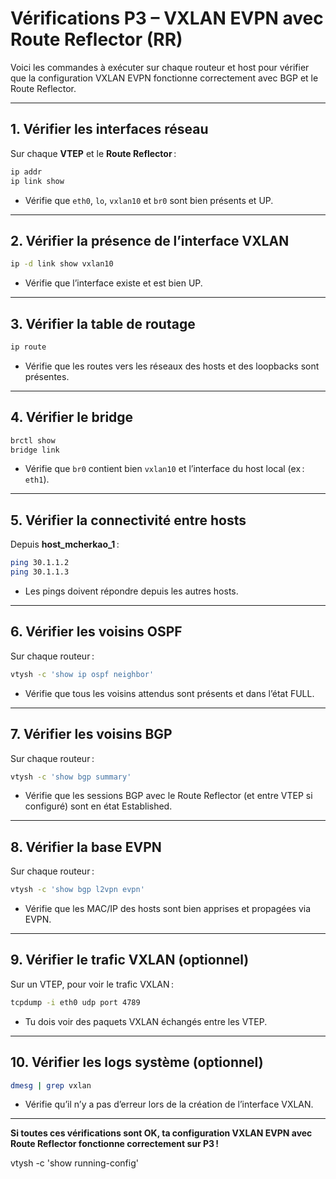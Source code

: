 # Vérifications P3 – VXLAN EVPN avec Route Reflector (RR)

Voici les commandes à exécuter sur chaque routeur et host pour vérifier que la configuration VXLAN EVPN fonctionne correctement avec BGP et le Route Reflector.

---

## 1. Vérifier les interfaces réseau

Sur chaque **VTEP** et le **Route Reflector** :
```sh
ip addr
ip link show
```
- Vérifie que `eth0`, `lo`, `vxlan10` et `br0` sont bien présents et UP.

---

## 2. Vérifier la présence de l’interface VXLAN

```sh
ip -d link show vxlan10
```
- Vérifie que l’interface existe et est bien UP.

---

## 3. Vérifier la table de routage

```sh
ip route
```
- Vérifie que les routes vers les réseaux des hosts et des loopbacks sont présentes.

---

## 4. Vérifier le bridge

```sh
brctl show
bridge link
```
- Vérifie que `br0` contient bien `vxlan10` et l’interface du host local (ex : `eth1`).

---

## 5. Vérifier la connectivité entre hosts

Depuis **host_mcherkao_1** :
```sh
ping 30.1.1.2
ping 30.1.1.3
```
- Les pings doivent répondre depuis les autres hosts.

---

## 6. Vérifier les voisins OSPF

Sur chaque routeur :
```sh
vtysh -c 'show ip ospf neighbor'
```
- Vérifie que tous les voisins attendus sont présents et dans l’état FULL.

---

## 7. Vérifier les voisins BGP

Sur chaque routeur :
```sh
vtysh -c 'show bgp summary'
```
- Vérifie que les sessions BGP avec le Route Reflector (et entre VTEP si configuré) sont en état Established.

---

## 8. Vérifier la base EVPN

Sur chaque routeur :
```sh
vtysh -c 'show bgp l2vpn evpn'
```
- Vérifie que les MAC/IP des hosts sont bien apprises et propagées via EVPN.

---

## 9. Vérifier le trafic VXLAN (optionnel)

Sur un VTEP, pour voir le trafic VXLAN :
```sh
tcpdump -i eth0 udp port 4789
```
- Tu dois voir des paquets VXLAN échangés entre les VTEP.

---

## 10. Vérifier les logs système (optionnel)

```sh
dmesg | grep vxlan
```
- Vérifie qu’il n’y a pas d’erreur lors de la création de l’interface VXLAN.

---

**Si toutes ces vérifications sont OK, ta configuration VXLAN EVPN avec Route Reflector fonctionne correctement sur P3 !**



vtysh -c 'show running-config'
